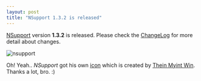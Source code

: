 ```yaml
---
layout: post
title: "NSupport 1.3.2 is released"
---
```


[NSupport][] version **1.3.2** is released. Please check the [ChangeLog][] for more detail about changes.

![nsupport](//i.imgur.com/wEB6T.png)

Oh! Yeah.. _NSupport_ got his own [icon][] which is created by [Thein Myint Win][twm]. Thanks a lot, bro. :)

[nsupport]: //www.nuget.org/packages/NSupport
[changelog]: https://github.com/jittuu/NSupport/blob/master/ChangeLog.md
[icon]: //i.imgur.com/I31KT.png
[twm]: //www.facebook.com/win.tmwin
